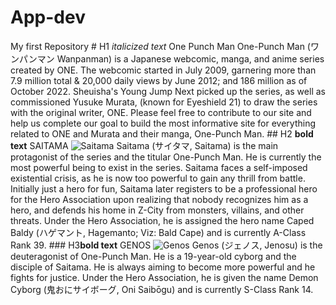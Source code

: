 # App-dev
My first Repository
		# H1 *italicized text* One Punch Man
  One-Punch Man (ワンパンマン Wanpanman) is a Japanese webcomic, manga, and anime series created by ONE. The webcomic started in July 2009, garnering more than 7.9 million total & 20,000 daily views by June 2012; and 186 million as of October 2022. Sheuisha's Young Jump Next picked up the series, as well as commissioned Yusuke Murata, (known for Eyeshield 21) to draw the series with the original writer, ONE. Please feel free to contribute to our site and help us complete our goal to build the most informative site for everything related to ONE and Murata and their manga, One-Punch Man.
		## H2 **bold text** SAITAMA
	![Saitama](saitama.jpg)
Saitama (サイタマ, Saitama) is the main protagonist of the series and the titular One-Punch Man. He is currently the most powerful being to exist in the series. Saitama faces a self-imposed existential crisis, as he is now too powerful to gain any thrill from battle.
Initially just a hero for fun, Saitama later registers to be a professional hero for the Hero Association upon realizing that nobody recognizes him as a hero, and defends his home in Z-City from monsters, villains, and other threats. Under the Hero Association, he is assigned the hero name Caped Baldy (ハゲマント, Hagemanto; Viz: Bald Cape) and is currently A-Class Rank 39.
	### H3**bold text** GENOS
![Genos](genos.jpg)
Genos (ジェノス, Jenosu) is the deuteragonist of One-Punch Man. He is a 19-year-old cyborg and the disciple of Saitama. He is always aiming to become more powerful and he fights for justice. Under the Hero Association, he is given the name Demon Cyborg (鬼おにサイボーグ, Oni Saibōgu) and is currently S-Class Rank 14.

